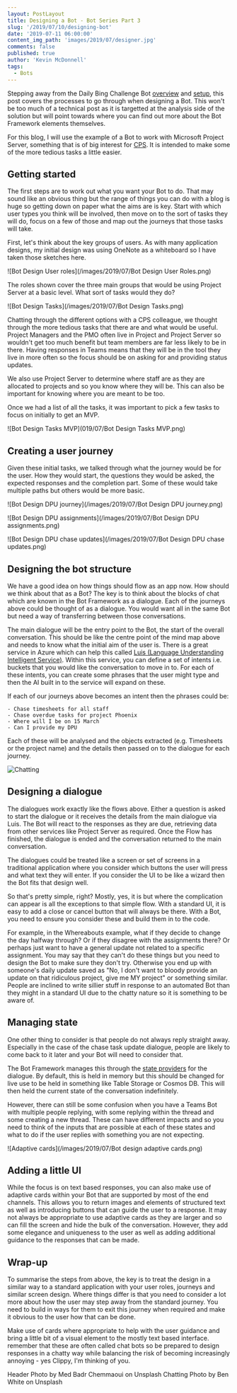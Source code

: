 ```yaml
---
layout: PostLayout
title: Designing a Bot - Bot Series Part 3
slug: '/2019/07/10/designing-bot'
date: '2019-07-11 06:00:00'
content_img_path: 'images/2019/07/designer.jpg'
comments: false
published: true
author: 'Kevin McDonnell'
tags:
  - Bots
---
```


Stepping away from the Daily Bing Challenge Bot [overview](/2019/07/06/daily-bing-challenge-bot.html) and [setup](/2019/07/09/installing-daily-bing-challenge-bot-copy.html), this post covers the processes to go through when designing a Bot. This won't be too much of a technical post as it is targetted at the analysis side of the solution but will point towards where you can find out more about the Bot Framework elements themselves.

For this blog, I will use the example of a Bot to work with Microsoft Project Server, something that is of big interest for [CPS](https://www.cps.co.uk). It is intended to make some of the more tedious tasks a little easier.

## Getting started

The first steps are to work out what you want your Bot to do. That may sound like an obvious thing but the range of things you can do with a blog is huge so getting down on paper what the aims are is key. Start with which user types you think will be involved, then move on to the sort of tasks they will do, focus on a few of those and map out the journeys that those tasks will take.

First, let's think about the key groups of users. As with many application designs, my initial design was using OneNote as a whiteboard so I have taken those sketches here.

![Bot Design User roles](/images/2019/07/Bot Design User Roles.png)

The roles shown cover the three main groups that would be using Project Server at a basic level. What sort of tasks would they do?

![Bot Design Tasks](/images/2019/07/Bot Design Tasks.png)

Chatting through the different options with a CPS colleague, we thought through the more tedious tasks that there are and what would be useful. Project Managers and the PMO often live in Project and Project Server so wouldn't get too much benefit but team members are far less likely to be in there. Having responses in Teams means that they will be in the tool they live in more often so the focus should be on asking for and providing status updates.

We also use Project Server to determine where staff are as they are allocated to projects and so you know where they will be. This can also be important for knowing where you are meant to be too.

Once we had a list of all the tasks, it was important to pick a few tasks to focus on initially to get an MVP.

![Bot Design Tasks MVP](019/07/Bot Design Tasks MVP.png)

## Creating a user journey

Given these initial tasks, we talked through what the journey would be for the user. How they would start, the questions they would be asked, the expected responses and the completion part. Some of these would take multiple paths but others would be more basic.

![Bot Design DPU journey](/images/2019/07/Bot Design DPU journey.png)

![Bot Design DPU assignments](/images/2019/07/Bot Design DPU assignments.png)

![Bot Design DPU chase updates](/images/2019/07/Bot Design DPU chase updates.png)

## Designing the bot structure

We have a good idea on how things should flow as an app now. How should we think about that as a Bot? The key is to think about the blocks of chat which are known in the Bot Framework as a dialogue. Each of the journeys above could be thought of as a dialogue. You would want all in the same Bot but need a way of transferring between those conversations.

The main dialogue will be the entry point to the Bot, the start of the overall conversation. This should be like the centre point of the mind map above and needs to know what the initial aim of the user is. There is a great service in Azure which can help this called [Luis (Language Understanding Intelligent Service)](https://azure.microsoft.com/en-us/services/cognitive-services/language-understanding-intelligent-service/). Within this service, you can define a set of intents i.e. buckets that you would like the conversation to move in to. For each of these intents, you can create some phrases that the user might type and then the AI built in to the service will expand on these.

If each of our journeys above becomes an intent then the phrases could be:

    - Chase timesheets for all staff
    - Chase overdue tasks for project Phoenix
    - Where will I be on 15 March
    - Can I provide my DPU

Each of these will be analysed and the objects extracted (e.g. Timesheets or the project name) and the details then passed on to the dialogue for each journey.

![Chatting](/images/2019/07/chatting.jpg)

## Designing a dialogue

The dialogues work exactly like the flows above. Either a question is asked to start the dialogue or it receives the details from the main dialogue via Luis. The Bot will react to the responses as they are due, retrieving data from other services like Project Server as required. Once the Flow has finished, the dialogue is ended and the conversation returned to the main conversation.

The dialogues could be treated like a screen or set of screens in a traditional application where you consider which buttons the user will press and what text they will enter. If you consider the UI to be like a wizard then the Bot fits that design well.

So that's pretty simple, right? Mostly, yes, it is but where the complication can appear is all the exceptions to that simple flow. With a standard UI, it is easy to add a close or cancel button that will always be there. With a Bot, you need to ensure you consider these and build them in to the code.

For example, in the Whereabouts example, what if they decide to change the day halfway through? Or if they disagree with the assignments there? Or perhaps just want to have a general update not related to a specific assignment. You may say that they can't do these things but you need to design the Bot to make sure they don't try. Otherwise you end up with someone's daily update saved as "No, I don't want to bloody provide an update on that ridiculous project, give me MY project" or something similar. People are inclined to write sillier stuff in response to an automated Bot than they might in a standard UI due to the chatty nature so it is something to be aware of.

## Managing state

One other thing to consider is that people do not always reply straight away. Especially in the case of the chase task update dialogue, people are likely to come back to it later and your Bot will need to consider that.

The Bot Framework manages this through the [state providers](https://docs.microsoft.com/en-us/azure/bot-service/bot-builder-concept-state?view=azure-bot-service-4.0) for the dialogue. By default, this is held in memory but this should be changed for live use to be held in something like Table Storage or Cosmos DB. This will then held the current state of the conversation indefinitely.

However, there can still be some confusion when you have a Teams Bot with multiple people replying, with some replying within the thread and some creating a new thread. These can have different impacts and so you need to think of the inputs that are possible at each of these states and what to do if the user replies with something you are not expecting.

![Adaptive cards](/images/2019/07/Bot design adaptive cards.png)

## Adding a little UI

While the focus is on text based responses, you can also make use of adaptive cards within your Bot that are supported by most of the end channels. This allows you to return images and elements of structured text as well as introducing buttons that can guide the user to a response. It may not always be appropriate to use adaptive cards as they are larger and so can fill the screen and hide the bulk of the conversation. However, they add some elegance and uniqueness to the user as well as adding additional guidance to the responses that can be made.

## Wrap-up

To summarise the steps from above, the key is to treat the design in a similar way to a standard application with your user roles, journeys and similar screen design. Where things differ is that you need to consider a lot more about how the user may step away from the standard journey. You need to build in ways for them to exit this journey when required and make it obvious to the user how that can be done.

Make use of cards where appropriate to help with the user guidance and bring a little bit of a visual element to the mostly text based interface. remember that these are often called chat bots so be prepared to design responses in a chatty way while balancing the risk of becoming increasingly annoying - yes Clippy, I'm thinking of you.

Header Photo by Med Badr Chemmaoui on Unsplash
Chatting Photo by Ben White on Unsplash
